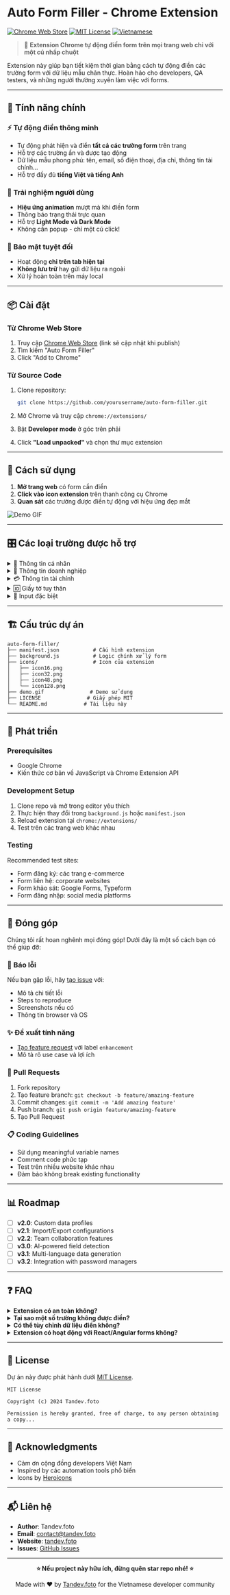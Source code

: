 # Auto Form Filler - Chrome Extension

[![Chrome Web Store](https://img.shields.io/badge/Chrome-Extension-4285F4?style=for-the-badge&logo=googlechrome&logoColor=white)](https://chrome.google.com/webstore)
[![MIT License](https://img.shields.io/badge/License-MIT-green.svg?style=for-the-badge)](LICENSE)
[![Vietnamese](https://img.shields.io/badge/Language-Vietnamese-red?style=for-the-badge)](README.md)

> 🚀 **Extension Chrome tự động điền form trên mọi trang web chỉ với một cú nhấp chuột**

Extension này giúp bạn tiết kiệm thời gian bằng cách tự động điền các trường form với dữ liệu mẫu chân thực. Hoàn hảo cho developers, QA testers, và những người thường xuyên làm việc với forms.

---

## 🎯 Tính năng chính

### ⚡ Tự động điền thông minh
- Tự động phát hiện và điền **tất cả các trường form** trên trang
- Hỗ trợ các trường ẩn và được tạo động
- Dữ liệu mẫu phong phú: tên, email, số điện thoại, địa chỉ, thông tin tài chính...
- Hỗ trợ đầy đủ **tiếng Việt và tiếng Anh**

### 🎨 Trải nghiệm người dùng
- **Hiệu ứng animation** mượt mà khi điền form
- Thông báo trạng thái trực quan
- Hỗ trợ **Light Mode và Dark Mode**
- Không cần popup - chỉ một cú click!

### 🔐 Bảo mật tuyệt đối
- Hoạt động **chỉ trên tab hiện tại**
- **Không lưu trữ** hay gửi dữ liệu ra ngoài
- Xử lý hoàn toàn trên máy local

---

## 📦 Cài đặt

### Từ Chrome Web Store
1. Truy cập [Chrome Web Store](https://chrome.google.com/webstore) (link sẽ cập nhật khi publish)
2. Tìm kiếm "Auto Form Filler"
3. Click "Add to Chrome"

### Từ Source Code
1. Clone repository:
   ```bash
   git clone https://github.com/yourusername/auto-form-filler.git
   ```

2. Mở Chrome và truy cập `chrome://extensions/`

3. Bật **Developer mode** ở góc trên phải

4. Click **"Load unpacked"** và chọn thư mục extension

---

## 🚀 Cách sử dụng

1. **Mở trang web** có form cần điền
2. **Click vào icon extension** trên thanh công cụ Chrome
3. **Quan sát** các trường được điền tự động với hiệu ứng đẹp mắt

![Demo GIF](demo.gif) <!-- Thêm GIF demo nếu có -->

---

## 🎛️ Các loại trường được hỗ trợ

<details>
<summary>👤 Thông tin cá nhân</summary>

- **Tên**: `name`, `fullname`, `full_name`, `ho_ten`, `hoten`, `first_name`, `last_name`
- **Liên hệ**: `email`, `phone`, `sdt`, `mobile`, `tel`
- **Địa chỉ**: `address`, `dia_chi`, `street`, `city`, `province`, `postcode`
- **Mật khẩu**: `password`, `pwd`, `confirm_password` (tự động match)
- **Ngày tháng**: `date`, `dob`, `birthdate`, `birthday`
- **Giới tính**: `gender`, `gioi_tinh`, `sex`
</details>

<details>
<summary>💼 Thông tin doanh nghiệp</summary>

- **Công ty**: `company`, `cong_ty`, `organization`
- **Chức vụ**: `job_title`, `position`, `department`
- **Website**: `website`, `url`, `homepage`
</details>

<details>
<summary>💳 Thông tin tài chính</summary>

- **Thẻ tín dụng**: `credit_card`, `card_number`, `expiry_date`, `cvv`
- **Ngân hàng**: `account_number`, `bank_name`, `routing_number`
- **Thuế**: `tax_id`, `ma_so_thue`, `vat_number`
</details>

<details>
<summary>🆔 Giấy tờ tuy thân</summary>

- **CCCD/CMND**: `cccd`, `cmnd`, `national_id`
- **Passport**: `passport`, `passport_number`
- **Driving License**: `license`, `driver_license`
</details>

<details>
<summary>🎨 Input đặc biệt</summary>

- **Checkbox/Radio**: Chọn thông minh dựa trên context
- **Select Dropdown**: Tự động chọn option hợp lệ
- **Textarea**: Điền nội dung mẫu phù hợp
- **Color Picker**: Màu sắc ngẫu nhiên
- **File Upload**: Hiển thị tên file mẫu
</details>

---

## 🏗️ Cấu trúc dự án

```
auto-form-filler/
├── manifest.json           # Cấu hình extension
├── background.js           # Logic chính xử lý form
├── icons/                  # Icon của extension
│   ├── icon16.png
│   ├── icon32.png
│   ├── icon48.png
│   └── icon128.png
├── demo.gif               # Demo sử dụng
├── LICENSE               # Giấy phép MIT
└── README.md            # Tài liệu này
```

---

## 🔧 Phát triển

### Prerequisites
- Google Chrome
- Kiến thức cơ bản về JavaScript và Chrome Extension API

### Development Setup
1. Clone repo và mở trong editor yêu thích
2. Thực hiện thay đổi trong `background.js` hoặc `manifest.json`
3. Reload extension tại `chrome://extensions/`
4. Test trên các trang web khác nhau

### Testing
Recommended test sites:
- Form đăng ký: các trang e-commerce
- Form liên hệ: corporate websites  
- Form khảo sát: Google Forms, Typeform
- Form đăng nhập: social media platforms

---

## 🤝 Đóng góp

Chúng tôi rất hoan nghênh mọi đóng góp! Dưới đây là một số cách bạn có thể giúp đỡ:

### 🐛 Báo lỗi
Nếu bạn gặp lỗi, hãy [tạo issue](https://github.com/yourusername/auto-form-filler/issues) với:
- Mô tả chi tiết lỗi
- Steps to reproduce
- Screenshots nếu có
- Thông tin browser và OS

### ✨ Đề xuất tính năng
- [Tạo feature request](https://github.com/yourusername/auto-form-filler/issues) với label `enhancement`
- Mô tả rõ use case và lợi ích

### 🔧 Pull Requests
1. Fork repository
2. Tạo feature branch: `git checkout -b feature/amazing-feature`
3. Commit changes: `git commit -m 'Add amazing feature'`
4. Push branch: `git push origin feature/amazing-feature`
5. Tạo Pull Request

### 📋 Coding Guidelines
- Sử dụng meaningful variable names
- Comment code phức tạp
- Test trên nhiều website khác nhau
- Đảm bảo không break existing functionality

---

## 📊 Roadmap

- [ ] **v2.0**: Custom data profiles
- [ ] **v2.1**: Import/Export configurations  
- [ ] **v2.2**: Team collaboration features
- [ ] **v3.0**: AI-powered field detection
- [ ] **v3.1**: Multi-language data generation
- [ ] **v3.2**: Integration with password managers

---

## ❓ FAQ

<details>
<summary><strong>Extension có an toàn không?</strong></summary>
Hoàn toàn an toàn! Extension chỉ hoạt động trên tab hiện tại và không gửi dữ liệu ra ngoài.
</details>

<details>
<summary><strong>Tại sao một số trường không được điền?</strong></summary>
Extension sử dụng field name và attributes để nhận diện. Một số form có cấu trúc đặc biệt có thể chưa được hỗ trợ.
</details>

<details>
<summary><strong>Có thể tùy chỉnh dữ liệu điền không?</strong></summary>
Hiện tại chưa hỗ trợ. Tính năng này đang trong roadmap v2.0.
</details>

<details>
<summary><strong>Extension có hoạt động với React/Angular forms không?</strong></summary>
Có! Extension hoạt động với mọi loại form, bao gồm SPA frameworks.
</details>

---

## 📄 License

Dự án này được phát hành dưới [MIT License](LICENSE).

```
MIT License

Copyright (c) 2024 Tandev.foto

Permission is hereby granted, free of charge, to any person obtaining a copy...
```

---

## 🙏 Acknowledgments

- Cảm ơn cộng đồng developers Việt Nam
- Inspired by các automation tools phổ biến
- Icons by [Heroicons](https://heroicons.com/)

---

## 📬 Liên hệ

- **Author**: Tandev.foto
- **Email**: contact@tandev.foto
- **Website**: [tandev.foto](https://tandev.foto)
- **Issues**: [GitHub Issues](https://github.com/yourusername/auto-form-filler/issues)

---

<div align="center">

**⭐ Nếu project này hữu ích, đừng quên star repo nhé! ⭐**

Made with ❤️ by [Tandev.foto](https://tandev.foto) for the Vietnamese developer community

</div>
